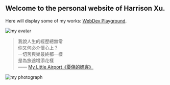 ## Welcome to the personal website of Harrison Xu.

Here will display some of my works: [WebDev Playground](https://harrisonxu.work/webdev-playground/html.html).

![my avatar](https://avatars0.githubusercontent.com/u/42680260)


> 我說人生的經歷總無常  
你又何必介懷心上？  
一切苦與樂最終都一樣  
是為旅途增添花樣  
—— [My Little Airport](http://www.mylittleairport.com/)[《憂傷的嫖客》](https://music.youtube.com/watch?v=h5MaN-krd1Y)


![my photograph](https://pbs.twimg.com/profile_banners/711049177103335424/1556388124/1500x500)


<style>
  .footer {
    display: none;
  }
</style>
